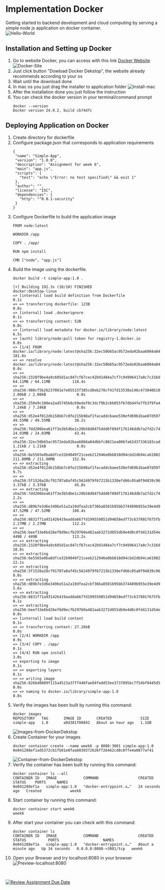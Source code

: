 # Implementation Docker 
Getting started to backend development and cloud computing by serving a simple node js application on docker container. 
<br>
<img alt="Hello-World" src="assets/localhost.png">

## Installation and Setting up Docker 

1. Go to website Docker, you can access with this link [Docker Website](https://www.docker.com/)
   <img alt="Docker-Site" src="assets/docker-install.png">
2. Just click button "Dowload Docker Dekstop", the website already recommends according to your os
3. Wait until the download done 
4. In mac os you just drag the installer to application folder
   <img alt="Install-mac" src="assets/install.png">
5. After the installation done you just follow the instruction
6. You can check the docker version in your terminal/command prompt
    ```
    docker --version
    Docker version 24.0.2, build cb74dfc
    ```

## Deploying Application on Docker 

1. Create directory for dockerfile
2. Configure package.json that corresponds to application requirements
   ```
   {
    "name": "Simple-App",
    "version": "1.0.0",
    "description": "Assignment for week 6",
    "main": "app.js",
    "scripts": {
      "test": "echo \"Error: no test specified\" && exit 1"
    },
    "author": "",
    "license": "ISC",
    "dependencies": {
      "http": "^0.0.1-security"
    }
   }
   ```
3. Configure Dockerfile to build the application image
    ```
    FROM node:latest

    WORKDIR /app

    COPY . /app/

    RUN npm install 

    CMD ["node", "app.js"]
    ```
4. Build the image using the dockerfile.
    ```
    docker build -t simple-app:1.0 .

    [+] Building 192.3s (10/10) FINISHED                                                        docker:desktop-linux
    => [internal] load build definition from Dockerfile                                                        0.1s
    => => transferring dockerfile: 123B                                                                        0.0s
    => [internal] load .dockerignore                                                                           0.1s
    => => transferring context: 52B                                                                            0.0s
    => [internal] load metadata for docker.io/library/node:latest                                              6.5s
    => [auth] library/node:pull token for registry-1.docker.io                                                 0.0s
    => [1/4] FROM docker.io/library/node:latest@sha256:32ec50b65ac9572eda92baa6004a04dbbfc8021ea806fa62d373  181.6s
    => => resolve docker.io/library/node:latest@sha256:32ec50b65ac9572eda92baa6004a04dbbfc8021ea806fa62d37336  0.0s
    => => sha256:2320f9be4a9c605d1ac847cf67cec42b91484a7cf7c94996417a0c7c316deadc 64.11MB / 64.11MB          118.4s
    => => sha256:980cf5b26237081e7e05515f385cd8eb270cf41fd13538a146c473040b10abd8 2.00kB / 2.00kB              0.0s
    => => sha256:250e9c100ea2ad5745b8c69edef0c3dcf9b2cbb055fb7dbd4fe7fb3f9fa45bae 7.24kB / 7.24kB              0.0s
    => => sha256:d52e4f012db158bb7c0fe215b98af1facaddcbaee530efd69b1bae07d597b711 49.55MB / 49.55MB           30.2s
    => => sha256:7dd206bea61ff3e3b54be1c20b58d8475ddd6f89df176146ddb7a2fd2c747ea2 24.03MB / 24.03MB           43.4s
    => => sha256:32ec50b65ac9572eda92baa6004a04dbbfc8021ea806fa62d37336183cad04e6 1.21kB / 1.21kB              0.0s
    => => sha256:6e5565e0ba8dfce32b9049f21ceeb212946e0bb810d94cbd2db94ca61082f657 211.00MB / 211.00MB        152.9s
    => => extracting sha256:d52e4f012db158bb7c0fe215b98af1facaddcbaee530efd69b1bae07d597b711                   9.7s
    => => sha256:5f1526a28cf91707a0af45c5624979f67215b1330efd66c05a0f94839c96f0bc 3.37kB / 3.37kB             45.8s
    => => extracting sha256:7dd206bea61ff3e3b54be1c20b58d8475ddd6f89df176146ddb7a2fd2c747ea2                   2.2s
    => => sha256:d89b7e3d6e3496e51a2a10dfea2cbf36ba8501b95bb374489b955e39e4d9ffdc 47.52MB / 47.52MB          108.4s
    => => sha256:8831f71a931426419aadda667fd199559851d94658edf73c637801f675fbc463 2.27MB / 2.27MB            112.2s
    => => sha256:beef33e6bd26ef8d9ecfb29760a482aab3272d855db9e4d0c0fd4131d54ef827 449B / 449B                113.2s
    => => extracting sha256:2320f9be4a9c605d1ac847cf67cec42b91484a7cf7c94996417a0c7c316deadc                  10.8s
    => => extracting sha256:6e5565e0ba8dfce32b9049f21ceeb212946e0bb810d94cbd2db94ca61082f657                  22.1s
    => => extracting sha256:5f1526a28cf91707a0af45c5624979f67215b1330efd66c05a0f94839c96f0bc                   0.0s
    => => extracting sha256:d89b7e3d6e3496e51a2a10dfea2cbf36ba8501b95bb374489b955e39e4d9ffdc                   5.6s
    => => extracting sha256:8831f71a931426419aadda667fd199559851d94658edf73c637801f675fbc463                   0.1s
    => => extracting sha256:beef33e6bd26ef8d9ecfb29760a482aab3272d855db9e4d0c0fd4131d54ef827                   0.0s
    => [internal] load build context                                                                           0.1s
    => => transferring context: 27.26kB                                                                        0.0s
    => [2/4] WORKDIR /app                                                                                      0.9s
    => [3/4] COPY . /app/                                                                                      0.1s
    => [4/4] RUN npm install                                                                                   3.0s
    => exporting to image                                                                                      0.1s
    => => exporting layers                                                                                     0.1s
    => => writing image sha256:826bd0889f115a4523a37ff448fae04fedd53ee3737895bc7f54bf0445d567cb                0.0s
    => => naming to docker.io/library/simple-app:1.0                                                           0.0s
    ```
5. Verify the images has been built by running this command:
    ```
    docker images
    REPOSITORY   TAG       IMAGE ID       CREATED             SIZE
    simple-app   1.0       a0d381f00842   About an hour ago   1.1GB
    ```
    <img alt="Images-from-DockerDekstop" src="assets/images.png">
6. Create Container for your images
    ```
    docker container create --name week6 -p 8080:3001 simple-app:1.0
    0e041288ef1ad5372cb1fb81e8faab030372626ff26462cd8c0ffe4a0877af41
    ```
    <img alt="Container-from-DockerDekstop" src="assets/container.png">
7. Verify the container has been built by running this command:    
    ```
    docker container ls --all
    CONTAINER ID   IMAGE            COMMAND                  CREATED          STATUS    PORTS     NAMES
    0e041288ef1a   simple-app:1.0   "docker-entrypoint.s…"   24 seconds ago   Created             week6
    ```
8. Start container by running this command: 
    ```
    docker container start week6
    week6
    ```
9.  After start your container you can check with this command:
    ```
    docker container ls
    CONTAINER ID   IMAGE            COMMAND                  CREATED              STATUS          PORTS                    NAMES
    0e041288ef1a   simple-app:1.0   "docker-entrypoint.s…"   About a minute ago   Up 34 seconds   0.0.0.0:8080->3001/tcp   week6
    ```
10. Open your Browser and try localhost:8080 in your browser
    <img alt="Preview-localhost:8080" src="assets/localhost.png">

<br>

[![Review Assignment Due Date](https://classroom.github.com/assets/deadline-readme-button-24ddc0f5d75046c5622901739e7c5dd533143b0c8e959d652212380cedb1ea36.svg)](https://classroom.github.com/a/nj7iw4Wb)
